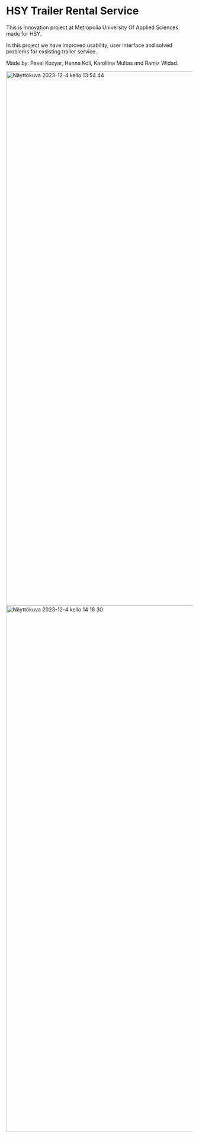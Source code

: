 # HSY Trailer Rental Service

This is innovation project at Metropolia University Of Applied Sciences made for HSY.

In this project we have improved usability, user interface and solved problems for exsisting trailer service.

Made by: Pavel Kozyar, Henna Koli, Karoliina Multas and Ramiz Widad.

<img width="1440" alt="Näyttökuva 2023-12-4 kello 13 54 44" src="https://github.com/Lor3wp/lor3wp.github.io/assets/79135671/9dd10b92-2b0c-4ef4-9738-4bc655d34f3f">

<img width="1418" alt="Näyttökuva 2023-12-4 kello 14 16 30" src="https://github.com/Lor3wp/lor3wp.github.io/assets/79135671/51407208-5c77-4716-9634-c84fd5ba7c6a">
